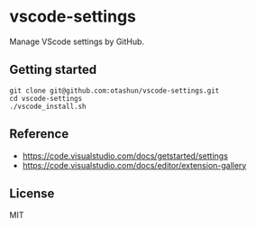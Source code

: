 # vscode-settings
Manage VScode settings by GitHub.
## Getting started
```
git clone git@github.com:otashun/vscode-settings.git
cd vscode-settings
./vscode_install.sh
```

## Reference
- https://code.visualstudio.com/docs/getstarted/settings
- https://code.visualstudio.com/docs/editor/extension-gallery

## License
MIT
